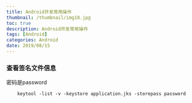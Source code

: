 ```yaml
---
title: Android开发常用操作
thumbnail: /thumbnail/img18.jpg
toc: true
description: Android开发常用操作
tags: [Android]
categories: Android
date: 2019/08/15
---
```


### 查看签名文件信息

密码是password

```
    keytool -list -v -keystore application.jks -storepass password
```
<!--more-->
